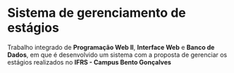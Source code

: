 # Sistema de gerenciamento de estágios
Trabalho integrado de **Programação Web II**, **Interface Web** e **Banco de Dados**, em que é desenvolvido um sistema com a proposta de gerenciar os estágios realizados no **IFRS - Campus Bento Gonçalves**
